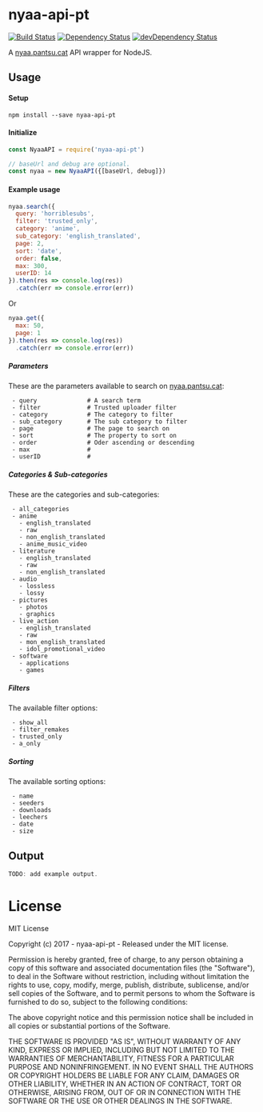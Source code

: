 # nyaa-api-pt

[![Build Status](https://travis-ci.org/ChrisAlderson/nyaa-api-pt.svg?branch=master)]()
[![Dependency Status](https://david-dm.org/ChrisAlderson/nyaa-api-pt.svg)](https://david-dm.org/ChrisAlderson/nyaa-api-pt)
[![devDependency Status](https://david-dm.org/ChrisAlderson/nyaa-api-pt/dev-status.svg)](https://david-dm.org/ChrisAlderson/nyaa-api-pt#info=devDependencies)

A [nyaa.pantsu.cat](https://nyaa.pantsu.cat/) API wrapper for NodeJS.

## Usage

#### Setup
```
npm install --save nyaa-api-pt
```

#### Initialize
```js
const NyaaAPI = require('nyaa-api-pt')

// baseUrl and debug are optional.
const nyaa = new NyaaAPI({[baseUrl, debug]})
```

#### Example usage

```js
nyaa.search({
  query: 'horriblesubs',
  filter: 'trusted_only',
  category: 'anime',
  sub_category: 'english_translated',
  page: 2,
  sort: 'date',
  order: false,
  max: 300,
  userID: 14
}).then(res => console.log(res))
  .catch(err => console.error(err))
```

Or

```js
nyaa.get({
  max: 50,
  page: 1
}).then(res => console.log(res))
  .catch(err => console.error(err))
```

##### Parameters

These are the parameters available to search on
[nyaa.pantsu.cat](https://nyaa.pantsu.cat/):
```
 - query              # A search term
 - filter             # Trusted uploader filter
 - category           # The category to filter
 - sub_category       # The sub category to filter
 - page               # The page to search on
 - sort               # The property to sort on
 - order              # Oder ascending or descending
 - max                #
 - userID             #
```

##### Categories & Sub-categories

These are the categories and sub-categories:
```
 - all_categories
 - anime
   - english_translated
   - raw
   - non_english_translated
   - anime_music_video
 - literature
   - english_translated
   - raw
   - non_english_translated
 - audio
   - lossless
   - lossy
 - pictures
   - photos
   - graphics
 - live_action
   - english_translated
   - raw
   - mon_english_translated
   - idol_promotional_video
 - software
   - applications
   - games
```

##### Filters

The available filter options:
```
 - show_all
 - filter_remakes
 - trusted_only
 - a_only
```

##### Sorting

The available sorting options:
```
 - name
 - seeders
 - downloads
 - leechers
 - date
 - size
```

## Output

```js
TODO: add example output.
```

# License

MIT License

Copyright (c) 2017 - nyaa-api-pt - Released under the MIT license.

Permission is hereby granted, free of charge, to any person obtaining a copy
of this software and associated documentation files (the "Software"), to deal
in the Software without restriction, including without limitation the rights
to use, copy, modify, merge, publish, distribute, sublicense, and/or sell
copies of the Software, and to permit persons to whom the Software is
furnished to do so, subject to the following conditions:

The above copyright notice and this permission notice shall be included in all
copies or substantial portions of the Software.

THE SOFTWARE IS PROVIDED "AS IS", WITHOUT WARRANTY OF ANY KIND, EXPRESS OR
IMPLIED, INCLUDING BUT NOT LIMITED TO THE WARRANTIES OF MERCHANTABILITY,
FITNESS FOR A PARTICULAR PURPOSE AND NONINFRINGEMENT. IN NO EVENT SHALL THE
AUTHORS OR COPYRIGHT HOLDERS BE LIABLE FOR ANY CLAIM, DAMAGES OR OTHER
LIABILITY, WHETHER IN AN ACTION OF CONTRACT, TORT OR OTHERWISE, ARISING FROM,
OUT OF OR IN CONNECTION WITH THE SOFTWARE OR THE USE OR OTHER DEALINGS IN THE
SOFTWARE.
